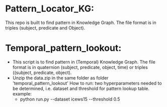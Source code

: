 # Pattern_Locator_KG:
This repo is built to find pattern in Knowledge Graph. The file format is in triples (subject, predicate and Object). 

# Temporal_pattern_lookout:
- This script is to find pattern in (Temporal) Knowledge Graph. The file format is in quaternion (subject, predicate, object, time) or triples ((subject, predicate, object).
- Unzip the data.zip in the same folder as folder 'temporal_pattern_lookout'
How to run:
  two hyperparameters needed to be determined, i.e. dataset and threshold for pattern lookup table. 
  example: 
  - python run.py --dataset icews15 --threshold 0.5
